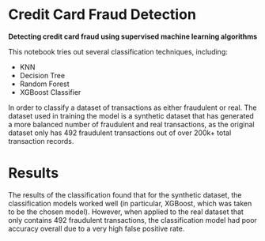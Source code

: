 # Credit Card Fraud Detection
**Detecting credit card fraud using supervised machine learning algorithms**

This notebook tries out several classification techniques, including:
* KNN
* Decision Tree
* Random Forest
* XGBoost Classifier 

In order to classify a dataset of transactions as either fraudulent or real. The dataset used in training the model is a synthetic dataset that has generated a more balanced number of fraudulent and real transactions, as the original dataset only has 492 fraudulent transactions out of over 200k+ total transaction records. 

# Results 
The results of the classification found that for the synthetic dataset, the classification models worked well (in particular, XGBoost, which was taken to be the chosen model). However, when applied to the real dataset that only contains 492 fraudulent transactions, the classification model had poor accuracy overall due to a very high false positive rate. 
